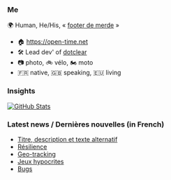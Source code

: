 ### Me

🌍 Human, He/His, « [footer de merde](https://open-time.net/post/2013/07/17/La-veritable-histoire-du-Footer-de-merde-) » 
* 🏠 https://open-time.net 
* 🛠️ Lead dev' of [dotclear](https://git.dotclear.org/dev/dotclear)
* 📷 photo, 🚲 vélo, 🏍️ moto 
* 🇫🇷 native, 🇬🇧 speaking, 🇪🇺 living

### Insights

[![GitHub Stats](https://github-readme-stats-sigma-five.vercel.app/api?username=franck-paul)](https://github.com/franck-paul)

### Latest news / Dernières nouvelles (in French)

<!-- BLOG-POST-LIST:START -->
- [Titre, description et texte alternatif](https://open-time.net/post/2024/08/29/Titre-description-et-texte-alternatif)
- [Résilience](https://open-time.net/post/2024/08/28/Resilience)
- [Geo-tracking](https://open-time.net/post/2024/08/27/Geo-tracking)
- [Jeux hypocrites](https://open-time.net/post/2024/08/26/Jeux-hypocrites)
- [Bugs](https://open-time.net/post/2024/08/25/Bugs)
<!-- BLOG-POST-LIST:END -->

